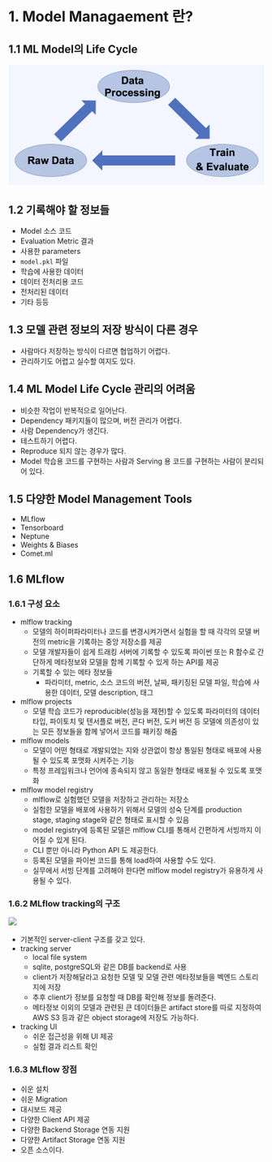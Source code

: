 # 1. Model Managaement 란?

## 1.1 ML Model의 Life Cycle

<img src="../_images/03/01/001.png" width=700 />



## 1.2 기록해야 할 정보들

- Model 소스 코드
- Evaluation Metric 결과
- 사용한 parameters
- `model.pkl` 파일
- 학습에 사용한 데이터
- 데이터 전처리용 코드
- 전처리된 데이터
- 기타 등등



## 1.3 모델 관련 정보의 저장 방식이 다른 경우

- 사람마다 저장하는 방식이 다르면 협업하기 어렵다.
- 관리하기도 어렵고 실수할 여지도 있다.



## 1.4 ML Model Life Cycle 관리의 어려움

- 비슷한 작업이 반복적으로 일어난다.
- Dependency 패키지들이 많으며, 버전 관리가 어렵다.
- 사람 Dependency가 생긴다.
- 테스트하기 어렵다.
- Reproduce 되지 않는 경우가 많다.
- Model 학습용 코드를 구현하는 사람과 Serving 용 코드를 구현하는 사람이 분리되어 있다.



## 1.5 다양한 Model Management Tools

- MLflow
- Tensorboard
- Neptune
- Weights & Biases
- Comet.ml



## 1.6 MLflow

### 1.6.1 구성 요소

- mlflow tracking
  - 모델의 하이퍼파라미터나 코드를 변경시켜가면서 실험을 할 때 각각의 모델 버전의 metric을 기록하는 중앙 저장소를 제공
  - 모델 개발자들이 쉽게 트래킹 서버에 기록할 수 있도록 파이썬 또는 R 함수로 간단하게 메타정보와 모델을 함께 기록할 수 있게 하는 API를 제공
  - 기록할 수 있는 메타 정보들
    - 파라미터, metric, 소스 코드의 버전, 날짜, 패키징된 모델 파일, 학습에 사용한 데이터, 모델 description, 태그
- mlflow projects
  - 모델 학습 코드가 reproducible(성능을 재현)할 수 있도록 파라미터의 데이터 타입, 파이토치 및 텐서플로 버전, 콘다 버전, 도커 버전 등 모델에 의존성이 있는 모든 정보들을 함께 넣어서 코드를 패키징 해줌
- mlflow models
  - 모델이 어떤 형태로 개발되었는 지와 상관없이 항상 통일된 형태로 배포에 사용될 수 있도록 포맷화 시켜주는 기능
  - 특정 프레임워크나 언어에 종속되지 않고 동일한 형태로 배포될 수 있도록 포맷화
- mlflow model registry
  - mlflow로 실험했던 모델을 저장하고 관리하는 저장소
  - 실험한 모델을 배포에 사용하기 위해서 모델의 성숙 단계를 production stage, staging stage와 같은 형태로 표시할 수 있음
  - model registry에 등록된 모델은 mlflow CLI를 통해서 간편하게 서빙까지 이어질 수 있게 된다.
  - CLI 뿐만 아니라 Python API 도 제공한다.
  - 등록된 모델을 파이썬 코드를 통해 load하여 사용할 수도 있다.
  - 실무에서 서빙 단계를 고려해야 한다면 mlflow model registry가 유용하게 사용될 수 있다.



### 1.6.2 MLflow tracking의 구조

<img src="https://miro.medium.com/max/700/1*QDl_Z5lGpyi3p3YMBFCcQQ.jpeg" width=800 />

- 기본적인 server-client 구조를 갖고 있다.
- tracking server
  - local file system
  - sqlite, postgreSQL와 같은 DB를 backend로 사용
  - client가 저장해달라고 요청한 모델 및 모델 관련 메타정보들을 벡엔드 스토리지에 저장
  - 추후 client가 정보를 요청할 때 DB를 확인해 정보를 돌려준다.
  - 메타정보 이외의 모델과 관련된 큰 데이터들은 artifact store를 따로 지정하여 AWS S3 등과 같은 object storage에 저장도 가능하다.
- tracking UI
  - 쉬운 접근성을 위해 UI 제공
  - 실험 결과 리스트 확인



### 1.6.3 MLflow 장점

- 쉬운 설치
- 쉬운 Migration
- 대시보드 제공
- 다양한 Client API 제공
- 다양한 Backend Storage 연동 지원
- 다양한 Artifact Storage 연동 지원
- 오픈 소스이다.

